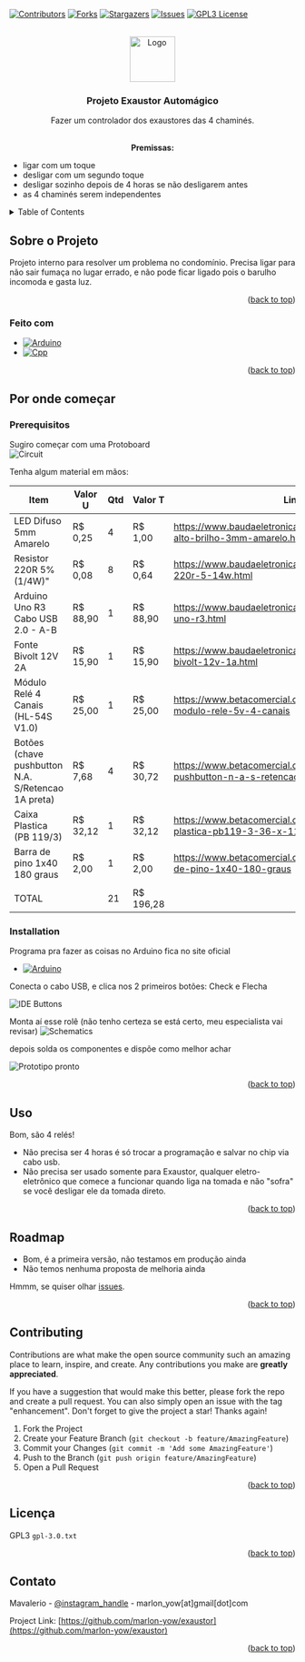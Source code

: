 <!-- Improved compatibility of back to top link: See: https://github.com/othneildrew/Best-README-Template/pull/73 -->
<a name="readme-top"></a>

<!-- PROJECT SHIELDS -->
<!--
*** I'm using markdown "reference style" links for readability.
*** Reference links are enclosed in brackets [ ] instead of parentheses ( ).
*** See the bottom of this document for the declaration of the reference variables
*** for contributors-url, forks-url, etc. This is an optional, concise syntax you may use.
*** https://www.markdownguide.org/basic-syntax/#reference-style-links
-->
[![Contributors][contributors-shield]][contributors-url]
[![Forks][forks-shield]][forks-url]
[![Stargazers][stars-shield]][stars-url]
[![Issues][issues-shield]][issues-url]
[![GPL3 License][license-shield]][license-url]


<!-- PROJECT LOGO -->
<br />
<div align="center">
    <a href="https://github.com/othneildrew/Best-README-Template">
        <img src="images/logo.png" alt="Logo" width="80" height="80"/>
    </a>
    <h3 align="center">Projeto Exaustor Automágico</h3>
        <p align="center">
            Fazer um controlador dos exaustores das 4 chaminés.
        </p>
    <br>
    <b>Premissas:</b>
    <ul align='left'>
        <li>ligar com um toque</li>
        <li>desligar com um segundo toque</li>
        <li>desligar sozinho depois de 4 horas se não desligarem antes</li>
        <li>as 4 chaminés serem independentes</li>
    </ul>
</div>

<!-- TABLE OF CONTENTS -->
<details>
    <summary>Table of Contents</summary>
    <ol>
        <li>
            <a href="#about-the-project">Sobre o Projeto</a>
            <ul>
                <li><a href="#built-with">Feito com</a></li>
            </ul>
        </li>
        <li>
            <a href="#getting-started">Por onde começar</a>
            <ul>
                <li><a href="#prerequisites">Prerequisitos</a></li>
                <li><a href="#installation">Instalação</a></li>
            </ul>
        </li>
        <li><a href="#usage">Uso</a></li>
        <li><a href="#roadmap">Roadmap</a></li>
        <li><a href="#contributing">Contributing</a></li>
        <li><a href="#license">Licença</a></li>
        <li><a href="#contact">Contato</a></li>
    </ol>
</details>

<!-- ABOUT THE PROJECT -->
## Sobre o Projeto

Projeto interno para resolver um problema no condomínio. Precisa ligar para não sair fumaça no lugar errado, e não pode ficar ligado pois o barulho incomoda e gasta luz.

<p align="right">(<a href="#readme-top">back to top</a>)</p>

### Feito com

* [![Arduino][Arduino]][Arduino-url]
* [![Cpp][Cpp]][Cpp-link]

<p align="right">(<a href="#readme-top">back to top</a>)</p>

<!-- GETTING STARTED -->
## Por onde começar

### Prerequisitos
Sugiro começar com uma Protoboard <br>
<img src="images/circuit.png" alt="Circuit">

Tenha algum material em mãos:

|Item |Valor U |Qtd |Valor T|Link|
|-----|--------|----|-------|----|
|LED Difuso 5mm Amarelo|R$ 0,25|4|R$ 1,00|https://www.baudaeletronica.com.br/produto/led-de-alto-brilho-3mm-amarelo.html|
|Resistor 220R 5% (1/4W)"|R$ 0,08|8|R$ 0,64|https://www.baudaeletronica.com.br/produto/resistor-220r-5-14w.html|
|Arduino Uno R3 Cabo USB 2.0 - A-B|R$ 88,90|1|R$ 88,90|https://www.baudaeletronica.com.br/produto/arduino-uno-r3.html|
Fonte Bivolt 12V 2A|R$ 15,90|1|R$ 15,90|https://www.baudaeletronica.com.br/produto/fonte-bivolt-12v-1a.html|
Módulo Relé 4 Canais (HL-54S V1.0)|R$ 25,00|1|R$ 25,00|https://www.betacomercial.com.br/loja/produto/shield-modulo-rele-5v-4-canais|
Botões (chave pushbutton N.A. S/Retencao 1A preta)|R$ 7,68|4|R$ 30,72|https://www.betacomercial.com.br/loja/produto/chave-pushbutton-n-a-s-retencao-1a-preta|
Caixa Plastica (PB 119/3)|R$ 32,12|1|R$ 32,12|https://www.betacomercial.com.br/loja/produto/caixa-plastica-pb119-3-36-x-112-x-190|
Barra de pino 1x40 180 graus|R$ 2,00|1|R$ 2,00|https://www.betacomercial.com.br/loja/produto/barra-de-pino-1x40-180-graus|
||||
|TOTAL||21|R$ 196,28|

### Installation
Programa pra fazer as coisas no Arduino fica no site oficial

* [![Arduino][Arduino]][Arduino-IDE-url]

Conecta o cabo USB, e clica nos 2 primeiros botões: Check e Flecha

<img src="images/ard-ide.png" alt="IDE Buttons">

Monta aí esse rolê (não tenho certeza se está certo, meu especialista vai revisar)
<img src="Schematic_Controladora-Exaustao-Chamine.png" alt="Schematics">

depois solda os componentes e dispõe como melhor achar

<img src="images/rdy.png" alt="Prototipo pronto">

<p align="right">(<a href="#readme-top">back to top</a>)</p>

<!-- USAGE EXAMPLES -->
## Uso

Bom, são 4 relés!
* Não precisa ser 4 horas é só trocar a programação e salvar no chip via cabo usb.
* Não precisa ser usado somente para Exaustor, qualquer eletro-eletrônico que comece a funcionar quando liga na tomada e
não "sofra" se você desligar ele da tomada direto.

<p align="right">(<a href="#readme-top">back to top</a>)</p>

<!-- ROADMAP -->
## Roadmap

- Bom, é a primeira versão, não testamos em produção ainda
- Não temos nenhuma proposta de melhoria ainda

Hmmm, se quiser olhar [issues](https://github.com/marlon-yow/exaustor/issues).

<p align="right">(<a href="#readme-top">back to top</a>)</p>

<!-- CONTRIBUTING -->
## Contributing

Contributions are what make the open source community such an amazing place to learn, inspire, and create. Any contributions you make are **greatly appreciated**.

If you have a suggestion that would make this better, please fork the repo and create a pull request. You can also simply open an issue with the tag "enhancement".
Don't forget to give the project a star! Thanks again!

1. Fork the Project
2. Create your Feature Branch (`git checkout -b feature/AmazingFeature`)
3. Commit your Changes (`git commit -m 'Add some AmazingFeature'`)
4. Push to the Branch (`git push origin feature/AmazingFeature`)
5. Open a Pull Request

<p align="right">(<a href="#readme-top">back to top</a>)</p>

<!-- LICENSE -->
## Licença

 GPL3 `gpl-3.0.txt`

<p align="right">(<a href="#readme-top">back to top</a>)</p>

<!-- CONTACT -->
## Contato

Mavalerio - [@instagram_handle](https://www.instagram.com/mar_gyver) - marlon_yow[at]gmail[dot]com

Project Link: [https://github.com/marlon-yow/exaustor](https://github.com/marlon-yow/exaustor)

<p align="right">(<a href="#readme-top">back to top</a>)</p>


<!-- MARKDOWN LINKS & IMAGES -->
<!-- https://www.markdownguide.org/basic-syntax/#reference-style-links -->
[contributors-shield]: https://img.shields.io/github/contributors/marlon-yow/exaustor.svg?style=for-the-badge
[contributors-url]: https://github.com/marlon-yow/exaustor/graphs/contributors
[forks-shield]: https://img.shields.io/github/forks/marlon-yow/exaustor.svg?style=for-the-badge
[forks-url]: https://github.com/marlon-yow/exaustor/network/members
[stars-shield]: https://img.shields.io/github/stars/marlon-yow/exaustor.svg?style=for-the-badge
[stars-url]: https://github.com/marlon-yow/exaustor/stargazers
[issues-shield]: https://img.shields.io/github/issues/marlon-yow/exaustor.svg?style=for-the-badge
[issues-url]: https://github.com/marlon-yow/exaustor/issues
[license-shield]: https://img.shields.io/github/license/marlon-yow/exaustor.svg?style=for-the-badge
[license-url]: https://github.com/marlon-yow/exaustor/blob/master/gpl-3.0.txt
[product-screenshot]: images/screenshot.png
[Arduino]: https://img.shields.io/badge/Arduino-00878F?style=for-the-badge&logo=arduino&logoColor=white
[Arduino-url]: https://docs.arduino.cc/
[Arduino-IDE-url]: https://docs.arduino.cc/software/ide-v2/tutorials/getting-started-ide-v2/
[Cpp]: https://img.shields.io/badge/C++-00599C?style=for-the-badge&logo=c++&logoColor=white
[Cpp-link]: https://docs.arduino.cc/programming/